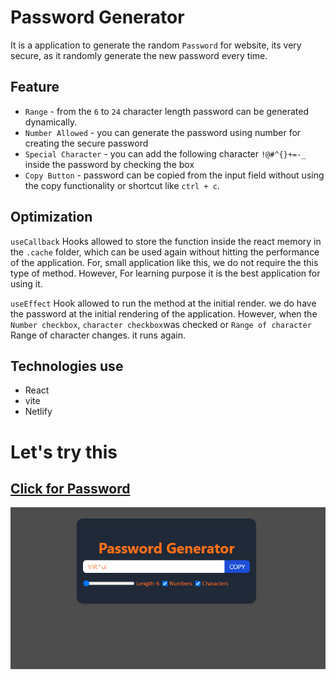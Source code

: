 # Password Generator

It is a application to generate the random `Password` for website, its very secure, as it randomly generate the new password every time.

## Feature

- `Range` - from the `6` to `24` character length password can be generated dynamically.
- `Number Allowed` - you can generate the password using number for creating the secure password
- `Special Character` - you can add the following character `!@#^{}+=-_` inside the password by checking the box
- `Copy Button` - password can be copied from the input field without using the copy functionality or shortcut like `ctrl + c`.

## Optimization

`useCallback` Hooks allowed to store the function inside the react memory in the `.cache` folder, which can be used again without hitting the performance of the application. For, small application like this, we do not require the this type of method. However, For learning purpose it is the best application for using it.

`useEffect` Hook allowed to run the method at the initial render. we do have the password at the initial rendering of the application. However, when the `Number checkbox`, `character checkbox`was checked or `Range of character` Range of character changes. it runs again.

## Technologies use

- React
- vite
- Netlify

# Let's try this

## [Click for Password](https://password-harshilsuthar.netlify.app/)

![Image](./snapshot.png)
